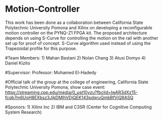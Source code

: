 # Motion-Controller
This work has been done as a collaboration between California State Polytechnic University Pomona and Xilinx on developing a reconfigurable motion controller on the PYNQ-Z1 FPGA kit. The proposed architecture depends on using S-Curve for controlling the motion on the rail with another set up for proof of concept. S-Curve algorithm used instead of using the Trapezoidal profile for this purpose. 

#Team Members:
    1) Mahan Bastani 
    2) Nolan Chang 
    3) Atusi Domyo 
    4) Daniel Kizito 
    
#Supervisor: 
Professor: Mohamed El-Hadedy 

#Official talk of the group at the college of engineering, California State Polytechnic University Pomona, show case event: https://streaming.cpp.edu/media/0_ust10vzu?fbclid=IwAR3dXz15-fcqb7m6UoH8EXbsz3JjkDMIhVDjQEK143pdqruQmbBfViQ9ASQ 

#Sponors:
    1) Xilinx Inc
    2) IBM and C3SR (Center for Cognitive Computing System Research)
